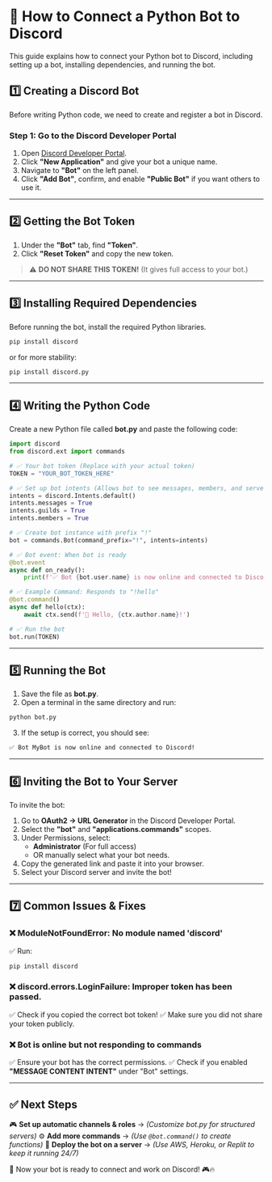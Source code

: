 # 🚀 How to Connect a Python Bot to Discord

This guide explains how to connect your Python bot to Discord, including setting up a bot, installing dependencies, and running the bot.

## 1️⃣ Creating a Discord Bot
Before writing Python code, we need to create and register a bot in Discord.

### Step 1: Go to the Discord Developer Portal
1. Open [Discord Developer Portal](https://discord.com/developers/applications).
2. Click **"New Application"** and give your bot a unique name.
3. Navigate to **"Bot"** on the left panel.
4. Click **"Add Bot"**, confirm, and enable **"Public Bot"** if you want others to use it.

---

## 2️⃣ Getting the Bot Token
1. Under the **"Bot"** tab, find **"Token"**.
2. Click **"Reset Token"** and copy the new token.
> ⚠️ **DO NOT SHARE THIS TOKEN!** (It gives full access to your bot.)

---

## 3️⃣ Installing Required Dependencies
Before running the bot, install the required Python libraries.

```bash
pip install discord
```

or for more stability:

```bash
pip install discord.py
```

---

## 4️⃣ Writing the Python Code
Create a new Python file called **bot.py** and paste the following code:

```python
import discord
from discord.ext import commands

# ✅ Your bot token (Replace with your actual token)
TOKEN = "YOUR_BOT_TOKEN_HERE"

# ✅ Set up bot intents (Allows bot to see messages, members, and servers)
intents = discord.Intents.default()
intents.messages = True
intents.guilds = True
intents.members = True

# ✅ Create bot instance with prefix "!"
bot = commands.Bot(command_prefix="!", intents=intents)

# ✅ Bot event: When bot is ready
@bot.event
async def on_ready():
    print(f'✅ Bot {bot.user.name} is now online and connected to Discord!')

# ✅ Example Command: Responds to "!hello"
@bot.command()
async def hello(ctx):
    await ctx.send(f'👋 Hello, {ctx.author.name}!')

# ✅ Run the bot
bot.run(TOKEN)
```

---

## 5️⃣ Running the Bot
1. Save the file as **bot.py**.
2. Open a terminal in the same directory and run:

```bash
python bot.py
```

3. If the setup is correct, you should see:

```bash
✅ Bot MyBot is now online and connected to Discord!
```

---

## 6️⃣ Inviting the Bot to Your Server
To invite the bot:
1. Go to **OAuth2 → URL Generator** in the Discord Developer Portal.
2. Select the **"bot"** and **"applications.commands"** scopes.
3. Under Permissions, select:
   - **Administrator** (For full access) 
   - OR manually select what your bot needs.
4. Copy the generated link and paste it into your browser.
5. Select your Discord server and invite the bot!

---

## 7️⃣ Common Issues & Fixes

### ❌ ModuleNotFoundError: No module named 'discord'
✅ Run:
```bash
pip install discord
```

### ❌ discord.errors.LoginFailure: Improper token has been passed.
✅ Check if you copied the correct bot token!
✅ Make sure you did not share your token publicly.

### ❌ Bot is online but not responding to commands
✅ Ensure your bot has the correct permissions.
✅ Check if you enabled **"MESSAGE CONTENT INTENT"** under "Bot" settings.

---

## ✅ Next Steps
🎮 **Set up automatic channels & roles** → *(Customize bot.py for structured servers)*
⚙️ **Add more commands** → *(Use `@bot.command()` to create functions)*
🔧 **Deploy the bot on a server** → *(Use AWS, Heroku, or Replit to keep it running 24/7)*

🚀 Now your bot is ready to connect and work on Discord! 🎮🔥
